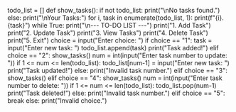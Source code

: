 todo_list = []
def show_tasks():
    if not todo_list:
        print("\nNo tasks found.")
    else:
        print("\nYour Tasks:")
        for i, task in enumerate(todo_list, 1):
            print(f"{i}. {task}")
while True:
    print("\n--- TO-DO LIST ---")
    print("1. Add Task")
    print("2. Update Task")
    print("3. View Tasks")
    print("4. Delete Task")
    print("5. Exit")
    choice = input("Enter choice: ")
    if choice == "1":
        task = input("Enter new task: ")
        todo_list.append(task)
        print("Task added!")
    elif choice == "2":
        show_tasks()
        num = int(input("Enter task number to update: "))
        if 1 <= num <= len(todo_list):
            todo_list[num-1] = input("Enter new task: ")
            print("Task updated!")
        else:
            print("Invalid task number.")
    elif choice == "3":
        show_tasks()
    elif choice == "4":
        show_tasks()
        num = int(input("Enter task number to delete: "))
        if 1 <= num <= len(todo_list):
            todo_list.pop(num-1)
            print("Task deleted!")
        else:
            print("Invalid task number.")
    elif choice == "5":
        break
    else:
        print("Invalid choice.")
